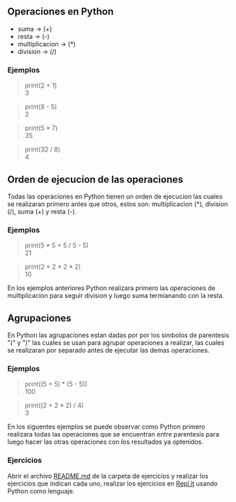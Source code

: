 ## Operaciones en Python

  * suma           ->  (+)
  * resta          ->  (-)
  * multiplicacion ->  (*)
  * division       ->  (/)

### Ejemplos

> print(2 + 1)\
> 3

> print(8 - 5)\
> 2

> print(5 * 7)\
> 35

> print(32 / 8)\
> 4

## Orden de ejecucion de las operaciones

Todas las operaciones en Python tienen un orden de ejecucion las cuales se realizaran primero antes que otros, estos son: multiplicacion (*), division (/), suma (+) y resta (-).

### Ejemplos

> print(5 * 5 + 5 / 5 - 5)\
> 21

> print(2 + 2 * 2 * 2)\
> 10

En los ejemplos anteriores Python realizara primero las operaciones de multiplicacion para seguir division y luego suma termianando con la resta.

## Agrupaciones

En Python las agrupaciones estan dadas por por los simbolos de parentesis "(" y ")" las cuales se usan para agrupar operaciones a realizar, las cuales se realizaran por separado antes de ejecutar las demas operaciones.

### Ejemplos

> print((5 + 5) * (5 - 5))\
> 100

> print((2 + 2 * 2) / 4)\
> 3

En los siguentes ejemplos se puede observar como Python primero realizara todas las operaciones que se encuentran entre parentesis para luego hacer las otras operaciones con los resultados ya optenidos.

### Ejercicios 

Abrir el archivo [README.md](https://github.com/psmaniac/CP01/blob/master/lesson01/operations/Exercise/README.md) de la carpeta de ejercicios y realizar los ejercicios que indican cada uno, realizar los ejercicios en [Repl.it](https://repl.it/) usando Python como lenguaje.


